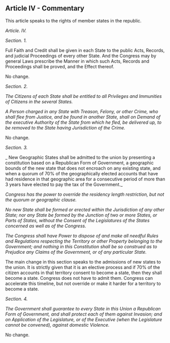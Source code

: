 ## Article IV - Commentary

This article speaks to the rights of member states in the republic.


_Article. IV._



_Section. 1._



Full Faith and Credit shall be given in each State to the public Acts, Records, and judicial Proceedings of every other State. And the Congress may by general Laws prescribe the Manner in which such Acts, Records and Proceedings shall be proved, and the Effect thereof.

No change.


_Section. 2._



_The Citizens of each State shall be entitled to all Privileges and Immunities of Citizens in the several States._



_A Person charged in any State with Treason, Felony, or other Crime, who shall flee from Justice, and be found in another State, shall on Demand of the executive Authority of the State from which he fled, be delivered up, to be removed to the State having Jurisdiction of the Crime._

No change.

_Section. 3._

_
New Geographic States shall be admitted to the union by presenting a constitution based on a Republican Form of Government, a geographic bounds of the new state that does not encroach on any existing state, and when a quorum of 70% of the geographically elected accounts that have had residence in that geographic area for a consecutive period of more than 3 years have elected to pay the tax of the Government._


_Congress has the power to override the residency length restriction, but not the quorum or geographic clause._



_No new State shall be formed or erected within the Jurisdiction of any other State; nor any State be formed by the Junction of two or more States, or Parts of States, without the Consent of the Legislatures of the States concerned as well as of the Congress._



_The Congress shall have Power to dispose of and make all needful Rules and Regulations respecting the Territory or other Property belonging to the Government; and nothing in this Constitution shall be so construed as to Prejudice any Claims of the Government, or of any particular State._

The main change in this section speaks to the admissions of new states to the union. It is strictly given that it is an elective process and if 70% of the citizen accounts in that territory consent to become a state, then they shall become a state.  Congress does not have to admit them.  Congress can accelerate this timeline, but not override or make it harder for a territory to become a state.

_Section. 4._

_The Government shall guarantee to every State in this Union a Republican Form of Government, and shall protect each of them against Invasion; and on Application of the Legislature, or of the Executive (when the Legislature cannot be convened), against domestic Violence._

No change.


